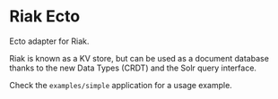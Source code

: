 Riak Ecto
========

Ecto adapter for Riak.

Riak is known as a KV store, but can be used as a document database thanks to the new Data Types (CRDT) and the Solr query interface.

Check the `examples/simple` application for a usage example.
